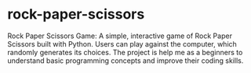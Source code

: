 # rock-paper-scissors
Rock Paper Scissors Game: A simple, interactive game of Rock Paper Scissors built with Python. Users can play against the computer, which randomly generates its choices. The project is help me as a beginners to understand basic programming concepts and improve their coding skills.
